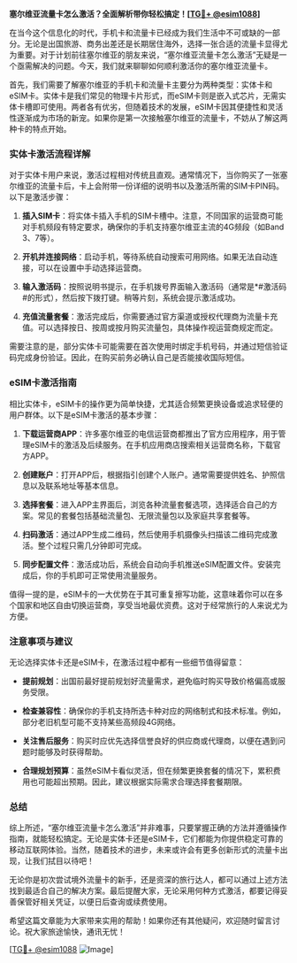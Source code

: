 **塞尔维亚流量卡怎么激活？全面解析带你轻松搞定！[[TG💪+ @esim1088](https://t.me/s/esim1088)]**

在当今这个信息化的时代，手机卡和流量卡已经成为我们生活中不可或缺的一部分。无论是出国旅游、商务出差还是长期居住海外，选择一张合适的流量卡显得尤为重要。对于计划前往塞尔维亚的朋友来说，“塞尔维亚流量卡怎么激活”无疑是一个亟需解决的问题。今天，我们就来聊聊如何顺利激活你的塞尔维亚流量卡。

首先，我们需要了解塞尔维亚的手机卡和流量卡主要分为两种类型：实体卡和eSIM卡。实体卡是我们常见的物理卡片形式，而eSIM卡则是嵌入式芯片，无需实体卡槽即可使用。两者各有优劣，但随着技术的发展，eSIM卡因其便捷性和灵活性逐渐成为市场的新宠。如果你是第一次接触塞尔维亚的流量卡，不妨从了解这两种卡的特点开始。

### 实体卡激活流程详解

对于实体卡用户来说，激活过程相对传统且直观。通常情况下，当你购买了一张塞尔维亚的流量卡后，卡上会附带一份详细的说明书以及激活所需的SIM卡PIN码。以下是激活步骤：

1. **插入SIM卡**：将实体卡插入手机的SIM卡槽中。注意，不同国家的运营商可能对手机频段有特定要求，确保你的手机支持塞尔维亚主流的4G频段（如Band 3、7等）。
   
2. **开机并连接网络**：启动手机，等待系统自动搜索可用网络。如果无法自动连接，可以在设置中手动选择运营商。

3. **输入激活码**：按照说明书提示，在手机拨号界面输入激活码（通常是*#激活码#的形式），然后按下拨打键。稍等片刻，系统会提示激活成功。

4. **充值流量套餐**：激活完成后，你需要通过官方渠道或授权代理商为流量卡充值。可以选择按日、按周或按月购买流量包，具体操作视运营商规定而定。

需要注意的是，部分实体卡可能需要在首次使用时绑定手机号码，并通过短信验证码完成身份验证。因此，在购买前务必确认自己是否能接收国际短信。

### eSIM卡激活指南

相比实体卡，eSIM卡的操作更为简单快捷，尤其适合频繁更换设备或追求轻便的用户群体。以下是eSIM卡激活的基本步骤：

1. **下载运营商APP**：许多塞尔维亚的电信运营商都推出了官方应用程序，用于管理eSIM卡的激活及后续服务。在手机应用商店搜索相关运营商名称，下载官方APP。

2. **创建账户**：打开APP后，根据指引创建个人账户。通常需要提供姓名、护照信息以及联系地址等基本信息。

3. **选择套餐**：进入APP主界面后，浏览各种流量套餐选项，选择适合自己的方案。常见的套餐包括基础流量包、无限流量包以及家庭共享套餐等。

4. **扫码激活**：通过APP生成二维码，然后使用手机摄像头扫描该二维码完成激活。整个过程只需几分钟即可完成。

5. **同步配置文件**：激活成功后，系统会自动向手机推送eSIM配置文件。安装完成后，你的手机即可正常使用流量服务。

值得一提的是，eSIM卡的一大优势在于其可重复擦写功能，这意味着你可以在多个国家和地区自由切换运营商，享受当地最优资费。这对于经常旅行的人来说尤为方便。

### 注意事项与建议

无论选择实体卡还是eSIM卡，在激活过程中都有一些细节值得留意：

- **提前规划**：出国前最好提前规划好流量需求，避免临时购买导致价格偏高或服务受限。
  
- **检查兼容性**：确保你的手机支持所选卡种对应的网络制式和技术标准。例如，部分老旧机型可能不支持某些高频段4G网络。

- **关注售后服务**：购买时应优先选择信誉良好的供应商或代理商，以便在遇到问题时能够及时获得帮助。

- **合理规划预算**：虽然eSIM卡看似灵活，但在频繁更换套餐的情况下，累积费用也可能超出预期。因此，建议根据实际需求合理选择套餐期限。

### 总结

综上所述，“塞尔维亚流量卡怎么激活”并非难事，只要掌握正确的方法并遵循操作指南，就能轻松搞定。无论是实体卡还是eSIM卡，它们都能为你提供稳定可靠的移动互联网体验。当然，随着技术的进步，未来或许会有更多创新形式的流量卡出现，让我们拭目以待吧！

无论你是初次尝试境外流量卡的新手，还是资深的旅行达人，都可以通过上述方法找到最适合自己的解决方案。最后提醒大家，无论采用何种方式激活，都要记得妥善保管好相关凭证，以便日后查询或续费使用。

希望这篇文章能为大家带来实用的帮助！如果你还有其他疑问，欢迎随时留言讨论。祝大家旅途愉快，通讯无忧！

[[TG💪+ @esim1088](https://t.me/s/esim1088) ![Image](https://i.postimg.cc/4NQfJmqS/Snipaste-2025-05-13-00-14-12.png)]